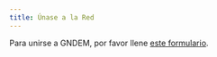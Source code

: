 ```yaml
---
title: Únase a la Red
---
```


Para unirse a GNDEM, por favor llene [este formulario](https://www.gndem.org/join).
